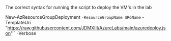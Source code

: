 The correct syntax for running the script to deploy the VM's in the lab

New-AzResourceGroupDeployment `
  -ResourceGroupName $RGName `
  -TemplateUri "https://raw.githubusercontent.com/JDMXIII/AzureLabs/main/azuredeploy.json" `
  -Verbose
